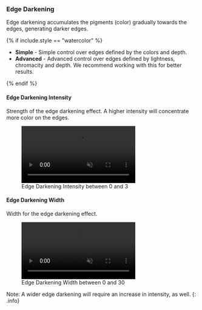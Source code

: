 ### Edge Darkening
Edge darkening accumulates the pigments (color) gradually towards the edges, generating darker edges.

{% if include.style == "watercolor" %}

* **Simple** - Simple control over edges defined by the colors and depth.
* **Advanced** - Advanced control over edges defined by lightness, chromacity and depth. We recommend working with this for better results.

{% endif %}

#### Edge Darkening Intensity
Strength of the edge darkening effect. A higher intensity will concentrate more color on the edges.
<figure>
	<video autoplay loop muted playsinline>
	    <source src="/media/styles/{{include.style}}/edge-darkening-intensity.mp4" type="video/mp4">
	</video>
	<figcaption>Edge Darkening Intensity between 0 and 3</figcaption>
</figure>

#### Edge Darkening Width
Width for the edge darkening effect.
<figure>
	<video autoplay loop muted playsinline>
	    <source src="/media/styles/{{include.style}}/edge-darkening-width.mp4" type="video/mp4">
	</video>
	<figcaption>Edge Darkening Width between 0 and 30</figcaption>
</figure>

Note: A wider edge darkening will require an increase in intensity, as well.
{: .info}
